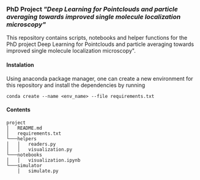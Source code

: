 ### PhD Project _"Deep Learning for Pointclouds and particle averaging towards improved single molecule localization microscopy"_

This repository contains scripts, notebooks and helper functions for the PhD project Deep Learning for Pointclouds and particle averaging towards improved single molecule localization microscopy".  

#### Instalation 
Using anaconda package manager, one can create a new environment for this repository and install the dependencies by running  

`conda create --name <env_name> --file requirements.txt`

#### Contents

```
project
│   README.md  
│   requirements.txt
└───helpers
│   │   readers.py
│   │   visualization.py
└───notebooks
│   │   visualization.ipynb
└───simulator
    │   simulate.py
```

